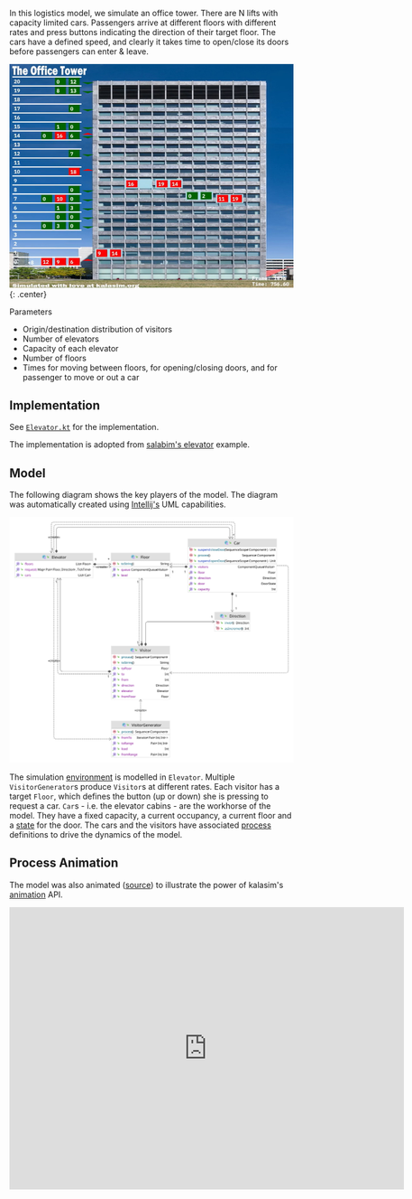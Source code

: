 <!--## Elevators-->

In this logistics model, we simulate an office tower. There are N lifts with capacity limited cars. Passengers arrive at different floors with different rates and press buttons indicating the direction of their target floor. The cars have a defined speed, and clearly it takes time to open/close its doors before passengers can enter & leave.

![](office_tower_snapshot.jpg){: .center}

Parameters

* Origin/destination distribution of visitors
* Number of elevators
* Capacity of each elevator
* Number of floors
* Times for moving between floors, for opening/closing doors, and for passenger to move or out a car


## Implementation

See [`Elevator.kt`](https://github.com/holgerbrandl/kalasim/blob/master/src/main/kotlin/org/kalasim/examples/elevator/Elevator.kt) for the implementation.

The implementation is adopted from [salabim's elevator](https://github.com/salabim/salabim/blob/master/sample%20models/Elevator.py) example.


## Model

The following diagram shows the key players of the model. The diagram was automatically created using [Intellij's](https://www.jetbrains.com/idea/) UML capabilities. 

![](office_tower_model.svg)


The simulation [environment](../basics.md#simulation-environment) is modelled in `Elevator`. Multiple `VisitorGenerator`s produce `Visitor`s at different rates.  Each visitor has a target `Floor`, which defines the button (up or down) she is pressing to request a car. `Car`s - i.e. the elevator cabins - are the workhorse of the model. They have a fixed capacity, a current occupancy, a current floor and a [state](../state.md) for the door. The cars and the visitors have associated [process](../component.md#process-definition) definitions to drive the dynamics of the model.


## Process Animation

The model was also animated ([source](https://github.com/holgerbrandl/kalasim/blob/master/modules/animation/src/test/kotlin/org/kalasim/animation/examples/elevator/ElevatorAnimated.kt)) to illustrate the power of kalasim's [animation](../animation/animation.md) API.

<div class="video-wrapper">
  <iframe width="700" height="500" src="https://www.youtube.com/embed/KwBeon-rXdw" frameborder="0" allowfullscreen></iframe>
</div>


